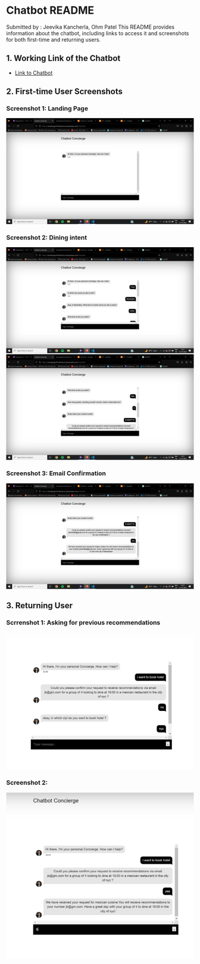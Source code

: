 # Chatbot README
Submitted by : Jeevika Kancherla, Ohm Patel
This README provides information about the chatbot, including links to access it and screenshots for both first-time and returning users.

## 1. Working Link of the Chatbot

- [Link to Chatbot](https://cloudassgn1frontend.s3.amazonaws.com/chat.html)

## 2. First-time User Screenshots

### Screenshot 1: Landing Page

![Landing Page](Frontend/assets/images/img1.png)

### Screenshot 2: Dining intent

![Registration](Frontend/assets/images/img2.png)
![Registration](Frontend/assets/images/img3.png)

### Screenshot 3: Email Confirmation

![Registration](Frontend/assets/images/img4.png)

## 3. Returning User

### Scrrenshot 1: Asking for previous recommendations
![Landing Page](Frontend/assets/images/img5.jpeg)

### Screenshot 2: 
![Landing Page](Frontend/assets/images/img6.jpeg)
